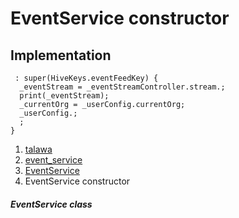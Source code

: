 
<div>

# EventService constructor

</div>






## Implementation

``` language-dart
 : super(HiveKeys.eventFeedKey) {
  _eventStream = _eventStreamController.stream.;
  print(_eventStream);
  _currentOrg = _userConfig.currentOrg;
  _userConfig.;
  ;
}
```







1.  [talawa](../../index.md)
2.  [event_service](../../services_event_service/)
3.  [EventService](../../services_event_service/EventService-class.md)
4.  EventService constructor

##### EventService class







